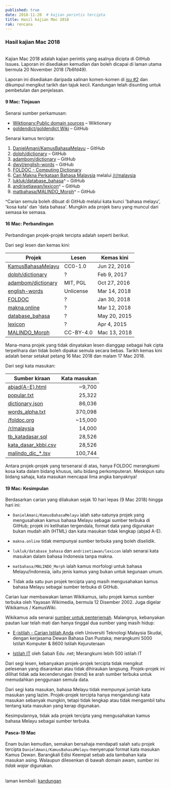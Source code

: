 ```yaml
---
published: true
date: 2018-11-20  # kajian perintis tercipta
title: Hasil kajian Mac 2018
rak: rencana
---
```


### Hasil kajian Mac 2018

&nbsp;  
Kajian Mac 2018 adalah kajian perintis yang asalnya dicipta
di GitHub Issues. Laporan ini disediakan kemudian dan boleh
dicapai di laman utama bermula 20 November 2018 (7b6fd49).

Laporan ini disediakan daripada salinan komen-komen di
[isu #2][#2] dan dikumpul mengikut tarikh dan tajuk kecil.
Kandungan telah disunting untuk pembetulan dan penjelasan.

#### 9 Mac: Tinjauan

Senarai sumber perkamusan:

- [Wiktionary:Public domain sources][s1] &ndash; Wiktionary
- [goldendict/goldendict Wiki][s2] &ndash; GitHub

Senarai kamus tercipta:

1. [DanielAmani/KamusBahasaMelayu][k1] &ndash; GitHub
2. [dolph/dictionary][k2] &ndash; GitHub
3. [adambom/dictionary][k3] &ndash; GitHub
4. [dwyl/english-words][k4] &ndash; GitHub
5. [FOLDOC - Computing Dictionary][k5]
6. [Cari Makna Perkataan Bahasa Malaysia][k6]
melalui [/r/malaysia][k61]
7. [lukluk/database_bahasa][k7]^ &ndash; GitHub
8. [andrisetiawan/lexicon][k8]^ &ndash; GitHub
9. [matbahasa/MALINDO_Morph][k9]^ &ndash; GitHub

^Carian semula boleh dibuat di GitHub melalui kata kunci
'bahasa melayu', 'kosa kata' dan 'data bahasa'. Mungkin ada
projek baru yang muncul dari semasa ke semasa.

#### 16 Mac: Perbandingan

Perbandingan projek-projek tercipta adalah seperti berikut.

Dari segi lesen dan kemas kini:

| Projek                   | Lesen     | Kemas kini   |
| ------------------------ | --------- | ------------ |
| [KamusBahasaMelayu][k1]  | CC0-1.0   | Jun 22, 2016 |
| [dolph/dictionary][k2]   | ?         | Feb 9, 2017  |
| [adambom/dictionary][k3] | MIT, PGL  | Oct 27, 2016 |
| [english-words][k4]      | Unlicense | Mar 14, 2018 |
| [FOLDOC][k5]             | ?         | Jan 30, 2018 |
| [makna.online][k6]       | ?         | Mar 12, 2018 |
| [database_bahasa][k7]    | ?         | May 20, 2015 |
| [lexicon][k8]            | ?         | Apr 4, 2015  |
| [MALINDO_Morph][k9]      | CC-BY-4.0 | Mac 13, 2018 |

Mana-mana projek yang tidak dinyatakan lesen dianggap
sebagai hak cipta terpelihara dan tidak boleh dipakai semula
secara bebas. Tarikh kemas kini adalah benar setakat petang
16 Mac 2018 dan malam 17 Mac 2018.

Dari segi kata masukan:

| Sumber kiraan             | Kata masukan |
| ------------------------- | -----------: |
| [abjad{A-E}.html][k1]     | ~9,700       |
| [popular.txt][k2]         | 25,322       |
| [dictionary.json][k3]     | 86,036       |
| [words_alpha.txt][k4]     | 370,098      |
| [/foldoc.org][k5]         | ~15,000      |
| [/r/malaysia][k61]        | 14,000       |
| [tb_katadasar.sql][k7]    | 28,526       |
| [kata_dasar_kbbi.csv][k8] | 28,526       |
| [malindo_dic_*.tsv][k9]   | 100,744      |

Antara projek-projek yang tersenarai di atas, hanya FOLDOC
merangkumi kosa kata dalam bidang khusus, iaitu bidang
perkomputeran. Meskipun satu bidang sahaja, kata masukan
mencapai lima angka banyaknya!

#### 19 Mac: Kesimpulan

Berdasarkan carian yang dilakukan sejak 10 hari lepas
(9 Mac 2018) hingga hari ini:

- `DanielAmani/KamusBahasaMelayu` ialah satu-satunya projek
yang mengusahakan kamus bahasa Melayu sebagai sumber terbuka
di GitHub; projek ini kelihatan tergendala, format data yang
digunakan bukan mudah alih (HTML) dan kata masukan tidak
lengkap (abjad A-E).

- `makna.online` tidak mempunyai sumber terbuka yang boleh
diselidik.

- `lukluk/database_bahasa` dan `andrisetiawan/lexicon` ialah
senarai kata masukan dalam bahasa Indonesia tanpa makna.

- `matbahasa/MALINDO_Morph` ialah kamus morfologi untuk
bahasa Melayu/Indonesia, iaitu jenis kamus yang bukan untuk
kegunaan umum.

- Tidak ada satu pun projek tercipta yang masih mengusahakan
kamus bahasa Melayu sebagai sumber terbuka di GitHub.

Carian luar membawakan laman Wikikamus, iaitu projek kamus
sumber terbuka oleh Yayasan Wikimedia, bermula
12 Disember 2002. Juga digelar Wikikamus / KamusWiki.

Wikikamus ada senarai [sumber untuk penterjemah][w1].
Malangnya, kebanyakan pautan luar telah mati dan hanya
tinggal dua sumber yang masih hidup:

- [E-istilah - Carian Istilah Anda][w2]
oleh Universiti Teknologi Malaysia Skudai, dengan kerjasama
Dewan Bahasa Dan Pustaka; merangkumi 5000 Istilah Komputer
& 8600 Istilah Kejuruteraan

- [Istilah IT][w3]
oleh Sabah Edu .net; Merangkumi lebih 500 istilah IT

Dari segi lesen, kebanyakan projek-projek tercipta tidak
mengikut pelesenan yang disarankan atau tidak dihiraukan
langsung. Projek-projek ini dilihat tidak ada kecenderungan
(trend) ke arah sumber terbuka untuk memudahkan penggunaan
semula data.

Dari segi kata masukan, bahasa Melayu tidak mempunyai jumlah
kata masukan yang lazim. Projek-projek tercipta hanya
mengandungi kata masukan sebanyak mungkin, tetapi tidak
lengkap atau tidak mengambil tahu tentang kata masukan yang
kerap digunakan.

Kesimpulannya, tidak ada projek tercipta yang mengusahakan
kamus bahasa Melayu sebagai sumber terbuka.

#### Pasca-19 Mac

Enam bulan kemudian, semakan bersahaja mendapati salah satu
projek tercipta `DanielAmani/KamusBahasaMelayu` menyerupai
format kata masukan Kamus Dewan. Barangkali Edisi Keempat
sebab ada tambahan kata masukan asing. Walaupun dilesenkan
di bawah domain awam, sumber ini *tidak wajar* digunakan.

&nbsp;  
laman kembali: [kandungan][0]

  [0]: ../index.md
  [#2]: https://github.com/kmubiin/suaikata/issues/2
  [s1]: https://en.wiktionary.org/wiki/Wiktionary:Public_domain_sources
  [s2]: https://github.com/goldendict/goldendict/wiki/Supported-Dictionary-Formats
  [k1]: https://github.com/DanielAmani/KamusBahasaMelayu
  [k2]: https://github.com/dolph/dictionary
  [k3]: https://github.com/adambom/dictionary
  [k4]: https://github.com/dwyl/english-words
  [k5]: http://foldoc.org/
  [k6]: https://makna.online/
  [k61]: https://www.reddit.com/r/malaysia/comments/83v6eo/my_simple_project_find_meaning_of_a_malay_word/
  [k7]: https://github.com/lukluk/database_bahasa
  [k8]: https://github.com/andrisetiawan/lexicon
  [k9]: https://github.com/matbahasa/MALINDO_Morph
  [w1]: https://ms.wiktionary.org/wiki/Wiktionary:Sumber_untuk_penterjemah
  [w2]: http://eddycute.tripod.com/
  [w3]: http://www.sabah.edu.my/istilah/
